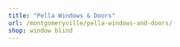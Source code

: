 ```yaml
---
title: "Pella Windows & Doors"
url: /montgomeryville/pella-windows-and-doors/
shop: window blind
---
```

